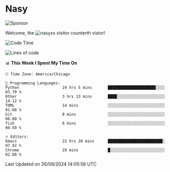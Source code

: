 # Nasy

<!--
<p align="center">
<img height="200" src="https://github-readme-stats.vercel.app/api?username=nasyxx&count_private=true&show_icons=true&theme=dracula&include_all_commits=true"/>
<img height="200" src="https://github-readme-stats.vercel.app/api/top-langs/?username=nasyxx&theme=dracula&hide=html,jupyter+notebook&count_private=true&show_icons=true"/>
</p>

  
----------------
-->

![Sponsor](https://img.shields.io/static/v1.svg?label=Sponsor&message=%E2%9D%A4&logo=GitHub&style=flat&color=pink)
 
Welcome, the ![nasyxx visitor counter](https://count.getloli.com/get/@nasyxx?theme=rule34)th vistor!
 
<!--START_SECTION:waka-->
![Code Time](http://img.shields.io/badge/Code%20Time-4%2C666%20hrs%205%20mins-blue)

![Lines of code](https://img.shields.io/badge/From%20Hello%20World%20I%27ve%20Written-0%20lines%20of%20code-blue)

📊 **This Week I Spent My Time On** 

```text
🕑︎ Time Zone: America/Chicago

💬 Programming Languages: 
Python                   19 hrs 5 mins       █████████████████████░░░░   83.70 % 
Other                    3 hrs 13 mins       ████░░░░░░░░░░░░░░░░░░░░░   14.12 % 
TOML                     14 mins             ░░░░░░░░░░░░░░░░░░░░░░░░░   01.08 % 
Git                      8 mins              ░░░░░░░░░░░░░░░░░░░░░░░░░   00.60 % 
fish                     6 mins              ░░░░░░░░░░░░░░░░░░░░░░░░░   00.50 % 

🔥 Editors: 
Emacs                    22 hrs 20 mins      ████████████████████████░   97.92 % 
Chrome                   28 mins             █░░░░░░░░░░░░░░░░░░░░░░░░   02.08 % 
```


 Last Updated on 26/09/2024 14:05:56 UTC
<!--END_SECTION:waka-->

<!-- ![visitors](https://visitor-badge.laobi.icu/badge?page_id=nasyxx.nasyxx) -->
